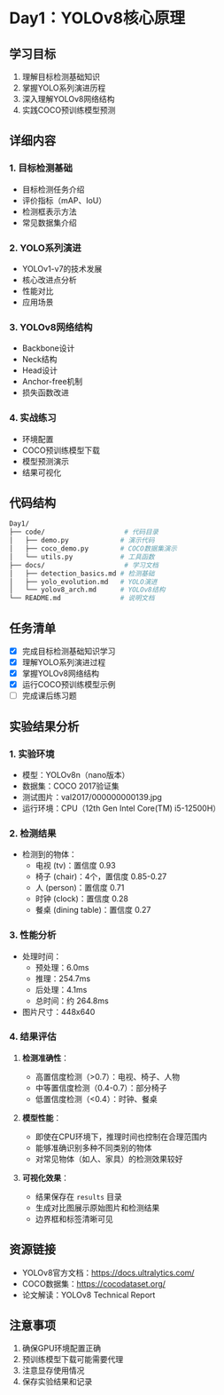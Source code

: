 # Day1：YOLOv8核心原理

## 学习目标

1. 理解目标检测基础知识
2. 掌握YOLO系列演进历程
3. 深入理解YOLOv8网络结构
4. 实践COCO预训练模型预测

## 详细内容

### 1. 目标检测基础

- 目标检测任务介绍
- 评价指标（mAP、IoU）
- 检测框表示方法
- 常见数据集介绍

### 2. YOLO系列演进

- YOLOv1-v7的技术发展
- 核心改进点分析
- 性能对比
- 应用场景

### 3. YOLOv8网络结构

- Backbone设计
- Neck结构
- Head设计
- Anchor-free机制
- 损失函数改进

### 4. 实战练习

- 环境配置
- COCO预训练模型下载
- 模型预测演示
- 结果可视化

## 代码结构

``` bash
Day1/
├── code/                    # 代码目录
│   ├── demo.py             # 演示代码
│   ├── coco_demo.py        # COCO数据集演示
│   └── utils.py            # 工具函数
├── docs/                    # 学习文档
│   ├── detection_basics.md # 检测基础
│   ├── yolo_evolution.md   # YOLO演进
│   └── yolov8_arch.md      # YOLOv8结构
└── README.md               # 说明文档
```

## 任务清单

- [x] 完成目标检测基础知识学习
- [x] 理解YOLO系列演进过程
- [x] 掌握YOLOv8网络结构
- [x] 运行COCO预训练模型示例
- [ ] 完成课后练习题

## 实验结果分析

### 1. 实验环境

- 模型：YOLOv8n（nano版本）
- 数据集：COCO 2017验证集
- 测试图片：val2017/000000000139.jpg
- 运行环境：CPU（12th Gen Intel Core(TM) i5-12500H）

### 2. 检测结果

- 检测到的物体：
  - 电视 (tv)：置信度 0.93
  - 椅子 (chair)：4个，置信度 0.85-0.27
  - 人 (person)：置信度 0.71
  - 时钟 (clock)：置信度 0.28
  - 餐桌 (dining table)：置信度 0.27

### 3. 性能分析

- 处理时间：
  - 预处理：6.0ms
  - 推理：254.7ms
  - 后处理：4.1ms
  - 总时间：约 264.8ms
- 图片尺寸：448x640

### 4. 结果评估

1. **检测准确性**：
   - 高置信度检测（>0.7）：电视、椅子、人物
   - 中等置信度检测（0.4-0.7）：部分椅子
   - 低置信度检测（<0.4）：时钟、餐桌

2. **模型性能**：
   - 即使在CPU环境下，推理时间也控制在合理范围内
   - 能够准确识别多种不同类别的物体
   - 对常见物体（如人、家具）的检测效果较好

3. **可视化效果**：
   - 结果保存在 `results` 目录
   - 生成对比图展示原始图片和检测结果
   - 边界框和标签清晰可见

## 资源链接

- YOLOv8官方文档：<https://docs.ultralytics.com/>
- COCO数据集：<https://cocodataset.org/>
- 论文解读：YOLOv8 Technical Report

## 注意事项

1. 确保GPU环境配置正确
2. 预训练模型下载可能需要代理
3. 注意显存使用情况
4. 保存实验结果和记录
